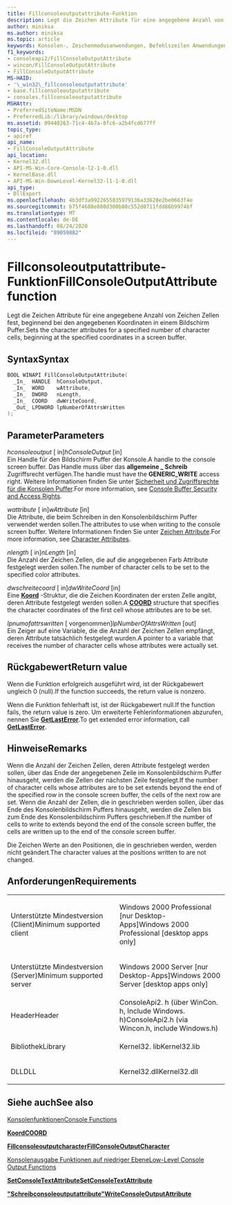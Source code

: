 ```yaml
---
title: Fillconsoleoutputattribute-Funktion
description: Legt die Zeichen Attribute für eine angegebene Anzahl von Zeichen Zellen fest, beginnend bei den angegebenen Koordinaten in einem Bildschirm Puffer.
author: miniksa
ms.author: miniksa
ms.topic: article
keywords: Konsolen-, Zeichenmodusanwendungen, Befehlszeilen Anwendungen, Terminalanwendungen, Konsolen-API
f1_keywords:
- consoleapi2/FillConsoleOutputAttribute
- wincon/FillConsoleOutputAttribute
- FillConsoleOutputAttribute
MS-HAID:
- '\_win32\_fillconsoleoutputattribute'
- base.fillconsoleoutputattribute
- consoles.fillconsoleoutputattribute
MSHAttr:
- PreferredSiteName:MSDN
- PreferredLib:/library/windows/desktop
ms.assetid: 09440263-71c4-4b7a-8fc6-a2b4fcd677ff
topic_type:
- apiref
api_name:
- FillConsoleOutputAttribute
api_location:
- Kernel32.dll
- API-MS-Win-Core-Console-l2-1-0.dll
- KernelBase.dll
- API-MS-Win-DownLevel-Kernel32-l1-1-0.dll
api_type:
- DllExport
ms.openlocfilehash: 4b3df3a9922655835979136a33628e2be0663f4e
ms.sourcegitcommit: b75f4688e080d300b80c552d0711fdd86b9974bf
ms.translationtype: MT
ms.contentlocale: de-DE
ms.lasthandoff: 08/24/2020
ms.locfileid: "89059882"
---
```

# <a name="fillconsoleoutputattribute-function"></a><span data-ttu-id="b64e3-104">Fillconsoleoutputattribute-Funktion</span><span class="sxs-lookup"><span data-stu-id="b64e3-104">FillConsoleOutputAttribute function</span></span>


<span data-ttu-id="b64e3-105">Legt die Zeichen Attribute für eine angegebene Anzahl von Zeichen Zellen fest, beginnend bei den angegebenen Koordinaten in einem Bildschirm Puffer.</span><span class="sxs-lookup"><span data-stu-id="b64e3-105">Sets the character attributes for a specified number of character cells, beginning at the specified coordinates in a screen buffer.</span></span>

<a name="syntax"></a><span data-ttu-id="b64e3-106">Syntax</span><span class="sxs-lookup"><span data-stu-id="b64e3-106">Syntax</span></span>
------

```C
BOOL WINAPI FillConsoleOutputAttribute(
  _In_  HANDLE  hConsoleOutput,
  _In_  WORD    wAttribute,
  _In_  DWORD   nLength,
  _In_  COORD   dwWriteCoord,
  _Out_ LPDWORD lpNumberOfAttrsWritten
);
```

<a name="parameters"></a><span data-ttu-id="b64e3-107">Parameter</span><span class="sxs-lookup"><span data-stu-id="b64e3-107">Parameters</span></span>
----------

<span data-ttu-id="b64e3-108">*hconsoleoutput* \[ in\]</span><span class="sxs-lookup"><span data-stu-id="b64e3-108">*hConsoleOutput* \[in\]</span></span>  
<span data-ttu-id="b64e3-109">Ein Handle für den Bildschirm Puffer der Konsole.</span><span class="sxs-lookup"><span data-stu-id="b64e3-109">A handle to the console screen buffer.</span></span> <span data-ttu-id="b64e3-110">Das Handle muss über das **allgemeine \_ Schreib** Zugriffsrecht verfügen.</span><span class="sxs-lookup"><span data-stu-id="b64e3-110">The handle must have the **GENERIC\_WRITE** access right.</span></span> <span data-ttu-id="b64e3-111">Weitere Informationen finden Sie unter [Sicherheit und Zugriffsrechte für die Konsolen Puffer](console-buffer-security-and-access-rights.md).</span><span class="sxs-lookup"><span data-stu-id="b64e3-111">For more information, see [Console Buffer Security and Access Rights](console-buffer-security-and-access-rights.md).</span></span>

<span data-ttu-id="b64e3-112">*wattribute* \[ in\]</span><span class="sxs-lookup"><span data-stu-id="b64e3-112">*wAttribute* \[in\]</span></span>  
<span data-ttu-id="b64e3-113">Die Attribute, die beim Schreiben in den Konsolenbildschirm Puffer verwendet werden sollen.</span><span class="sxs-lookup"><span data-stu-id="b64e3-113">The attributes to use when writing to the console screen buffer.</span></span> <span data-ttu-id="b64e3-114">Weitere Informationen finden Sie unter [Zeichen Attribute](console-screen-buffers.md#_win32_font_attributes).</span><span class="sxs-lookup"><span data-stu-id="b64e3-114">For more information, see [Character Attributes](console-screen-buffers.md#_win32_font_attributes).</span></span>

<span data-ttu-id="b64e3-115">*nlength* \[ in\]</span><span class="sxs-lookup"><span data-stu-id="b64e3-115">*nLength* \[in\]</span></span>  
<span data-ttu-id="b64e3-116">Die Anzahl der Zeichen Zellen, die auf die angegebenen Farb Attribute festgelegt werden sollen.</span><span class="sxs-lookup"><span data-stu-id="b64e3-116">The number of character cells to be set to the specified color attributes.</span></span>

<span data-ttu-id="b64e3-117">*dwschreitecoord* \[ in\]</span><span class="sxs-lookup"><span data-stu-id="b64e3-117">*dwWriteCoord* \[in\]</span></span>  
<span data-ttu-id="b64e3-118">Eine [**Koord**](coord-str.md) -Struktur, die die Zeichen Koordinaten der ersten Zelle angibt, deren Attribute festgelegt werden sollen.</span><span class="sxs-lookup"><span data-stu-id="b64e3-118">A [**COORD**](coord-str.md) structure that specifies the character coordinates of the first cell whose attributes are to be set.</span></span>

<span data-ttu-id="b64e3-119">*lpnumofattrswritten* \[ vorgenommen\]</span><span class="sxs-lookup"><span data-stu-id="b64e3-119">*lpNumberOfAttrsWritten* \[out\]</span></span>  
<span data-ttu-id="b64e3-120">Ein Zeiger auf eine Variable, die die Anzahl der Zeichen Zellen empfängt, deren Attribute tatsächlich festgelegt wurden.</span><span class="sxs-lookup"><span data-stu-id="b64e3-120">A pointer to a variable that receives the number of character cells whose attributes were actually set.</span></span>

<a name="return-value"></a><span data-ttu-id="b64e3-121">Rückgabewert</span><span class="sxs-lookup"><span data-stu-id="b64e3-121">Return value</span></span>
------------

<span data-ttu-id="b64e3-122">Wenn die Funktion erfolgreich ausgeführt wird, ist der Rückgabewert ungleich 0 (null).</span><span class="sxs-lookup"><span data-stu-id="b64e3-122">If the function succeeds, the return value is nonzero.</span></span>

<span data-ttu-id="b64e3-123">Wenn die Funktion fehlerhaft ist, ist der Rückgabewert null.</span><span class="sxs-lookup"><span data-stu-id="b64e3-123">If the function fails, the return value is zero.</span></span> <span data-ttu-id="b64e3-124">Um erweiterte Fehlerinformationen abzurufen, nennen Sie [**GetLastError**](https://msdn.microsoft.com/library/windows/desktop/ms679360).</span><span class="sxs-lookup"><span data-stu-id="b64e3-124">To get extended error information, call [**GetLastError**](https://msdn.microsoft.com/library/windows/desktop/ms679360).</span></span>

<a name="remarks"></a><span data-ttu-id="b64e3-125">Hinweise</span><span class="sxs-lookup"><span data-stu-id="b64e3-125">Remarks</span></span>
-------

<span data-ttu-id="b64e3-126">Wenn die Anzahl der Zeichen Zellen, deren Attribute festgelegt werden sollen, über das Ende der angegebenen Zeile im Konsolenbildschirm Puffer hinausgeht, werden die Zellen der nächsten Zeile festgelegt.</span><span class="sxs-lookup"><span data-stu-id="b64e3-126">If the number of character cells whose attributes are to be set extends beyond the end of the specified row in the console screen buffer, the cells of the next row are set.</span></span> <span data-ttu-id="b64e3-127">Wenn die Anzahl der Zellen, die in geschrieben werden sollen, über das Ende des Konsolenbildschirm Puffers hinausgeht, werden die Zellen bis zum Ende des Konsolenbildschirm Puffers geschrieben.</span><span class="sxs-lookup"><span data-stu-id="b64e3-127">If the number of cells to write to extends beyond the end of the console screen buffer, the cells are written up to the end of the console screen buffer.</span></span>

<span data-ttu-id="b64e3-128">Die Zeichen Werte an den Positionen, die in geschrieben werden, werden nicht geändert.</span><span class="sxs-lookup"><span data-stu-id="b64e3-128">The character values at the positions written to are not changed.</span></span>

<a name="requirements"></a><span data-ttu-id="b64e3-129">Anforderungen</span><span class="sxs-lookup"><span data-stu-id="b64e3-129">Requirements</span></span>
------------

<table>
<colgroup>
<col width="50%" />
<col width="50%" />
</colgroup>
<tbody>
<tr class="odd">
<td><p><span data-ttu-id="b64e3-130">Unterstützte Mindestversion (Client)</span><span class="sxs-lookup"><span data-stu-id="b64e3-130">Minimum supported client</span></span></p></td>
<td><p><span data-ttu-id="b64e3-131">Windows 2000 Professional [nur Desktop-Apps]</span><span class="sxs-lookup"><span data-stu-id="b64e3-131">Windows 2000 Professional [desktop apps only]</span></span></p></td>
</tr>
<tr class="even">
<td><p><span data-ttu-id="b64e3-132">Unterstützte Mindestversion (Server)</span><span class="sxs-lookup"><span data-stu-id="b64e3-132">Minimum supported server</span></span></p></td>
<td><p><span data-ttu-id="b64e3-133">Windows 2000 Server [nur Desktop-Apps]</span><span class="sxs-lookup"><span data-stu-id="b64e3-133">Windows 2000 Server [desktop apps only]</span></span></p></td>
</tr>
<tr class="odd">
<td><p><span data-ttu-id="b64e3-134">Header</span><span class="sxs-lookup"><span data-stu-id="b64e3-134">Header</span></span></p></td>
<td><span data-ttu-id="b64e3-135">ConsoleApi2. h (über WinCon. h, Include Windows. h)</span><span class="sxs-lookup"><span data-stu-id="b64e3-135">ConsoleApi2.h (via Wincon.h, include Windows.h)</span></span></td>
</tr>
<tr class="even">
<td><p><span data-ttu-id="b64e3-136">Bibliothek</span><span class="sxs-lookup"><span data-stu-id="b64e3-136">Library</span></span></p></td>
<td><span data-ttu-id="b64e3-137">Kernel32. lib</span><span class="sxs-lookup"><span data-stu-id="b64e3-137">Kernel32.lib</span></span></td>
</tr>
<tr class="odd">
<td><p><span data-ttu-id="b64e3-138">DLL</span><span class="sxs-lookup"><span data-stu-id="b64e3-138">DLL</span></span></p></td>
<td><span data-ttu-id="b64e3-139">Kernel32.dll</span><span class="sxs-lookup"><span data-stu-id="b64e3-139">Kernel32.dll</span></span></td>
</tr>
<tr class="even">
</tr>
<tr class="odd">
</tr>
<tr class="even">
</tr>
</tbody>
</table>

## <a name="span-idsee_alsospansee-also"></a><span data-ttu-id="b64e3-140"><span id="see_also"></span>Siehe auch</span><span class="sxs-lookup"><span data-stu-id="b64e3-140"><span id="see_also"></span>See also</span></span>


[<span data-ttu-id="b64e3-141">Konsolenfunktionen</span><span class="sxs-lookup"><span data-stu-id="b64e3-141">Console Functions</span></span>](console-functions.md)

[<span data-ttu-id="b64e3-142">**Koord**</span><span class="sxs-lookup"><span data-stu-id="b64e3-142">**COORD**</span></span>](coord-str.md)

[<span data-ttu-id="b64e3-143">**Fillconsoleoutputcharacter**</span><span class="sxs-lookup"><span data-stu-id="b64e3-143">**FillConsoleOutputCharacter**</span></span>](fillconsoleoutputcharacter.md)

[<span data-ttu-id="b64e3-144">Konsolenausgabe Funktionen auf niedriger Ebene</span><span class="sxs-lookup"><span data-stu-id="b64e3-144">Low-Level Console Output Functions</span></span>](low-level-console-output-functions.md)

[<span data-ttu-id="b64e3-145">**SetConsoleTextAttribute**</span><span class="sxs-lookup"><span data-stu-id="b64e3-145">**SetConsoleTextAttribute**</span></span>](setconsoletextattribute.md)

[<span data-ttu-id="b64e3-146">**"Schreibconsoleoutputattribute"**</span><span class="sxs-lookup"><span data-stu-id="b64e3-146">**WriteConsoleOutputAttribute**</span></span>](writeconsoleoutputattribute.md)

 

 




